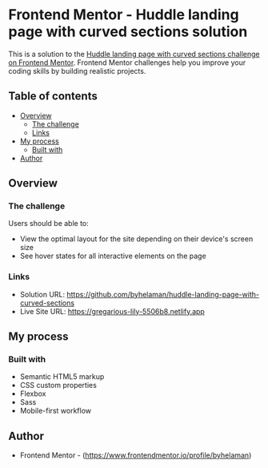 # Frontend Mentor - Huddle landing page with curved sections solution

This is a solution to the [Huddle landing page with curved sections challenge on Frontend Mentor](https://www.frontendmentor.io/challenges/huddle-landing-page-with-curved-sections-5ca5ecd01e82137ec91a50f2). Frontend Mentor challenges help you improve your coding skills by building realistic projects. 

## Table of contents

- [Overview](#overview)
  - [The challenge](#the-challenge)
  - [Links](#links)
- [My process](#my-process)
  - [Built with](#built-with)
- [Author](#author)

## Overview

### The challenge

Users should be able to:

- View the optimal layout for the site depending on their device's screen size
- See hover states for all interactive elements on the page


### Links

- Solution URL: https://github.com/byhelaman/huddle-landing-page-with-curved-sections
- Live Site URL: https://gregarious-lily-5506b8.netlify.app

## My process

### Built with

- Semantic HTML5 markup
- CSS custom properties
- Flexbox
- Sass
- Mobile-first workflow

## Author
- Frontend Mentor - (https://www.frontendmentor.io/profile/byhelaman)